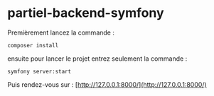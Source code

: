 # partiel-backend-symfony

Premièrement lancez la commande :

`composer install`

ensuite pour lancer le projet entrez seulement la commande :

`symfony server:start`

Puis rendez-vous sur : [http://127.0.0.1:8000/](http://127.0.0.1:8000/)
